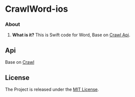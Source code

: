 # CrawlWord-ios

### About

1. **What is it?**
This is Swift code for Word, Base on [Crawl Api](https://github.com/CrawlApi/Crawl).

## Api
Base on [Crawl](https://github.com/CrawlApi/Crawl)

## License

The Project is released under the [MIT License](LICENSE).

